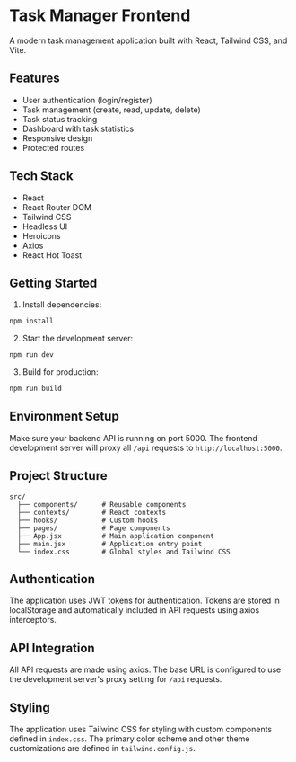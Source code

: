 # Task Manager Frontend

A modern task management application built with React, Tailwind CSS, and Vite.

## Features

- User authentication (login/register)
- Task management (create, read, update, delete)
- Task status tracking
- Dashboard with task statistics
- Responsive design
- Protected routes

## Tech Stack

- React
- React Router DOM
- Tailwind CSS
- Headless UI
- Heroicons
- Axios
- React Hot Toast

## Getting Started

1. Install dependencies:
```bash
npm install
```

2. Start the development server:
```bash
npm run dev
```

3. Build for production:
```bash
npm run build
```

## Environment Setup

Make sure your backend API is running on port 5000. The frontend development server will proxy all `/api` requests to `http://localhost:5000`.

## Project Structure

```
src/
  ├── components/      # Reusable components
  ├── contexts/        # React contexts
  ├── hooks/           # Custom hooks
  ├── pages/           # Page components
  ├── App.jsx          # Main application component
  ├── main.jsx         # Application entry point
  └── index.css        # Global styles and Tailwind CSS
```

## Authentication

The application uses JWT tokens for authentication. Tokens are stored in localStorage and automatically included in API requests using axios interceptors.

## API Integration

All API requests are made using axios. The base URL is configured to use the development server's proxy setting for `/api` requests.

## Styling

The application uses Tailwind CSS for styling with custom components defined in `index.css`. The primary color scheme and other theme customizations are defined in `tailwind.config.js`.